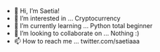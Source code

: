 - 👋 Hi, I’m Saetia!
- 👀 I’m interested in ... Cryptocurrency
- 🌱 I’m currently learning ... Python total beginner
- 💞️ I’m looking to collaborate on ... Nothing :)
- 📫 How to reach me ... twitter.com/saetiaaa

<!---
saetiaa/saetiaa is a ✨ special ✨ repository because its `README.md` (this file) appears on your GitHub profile.
You can click the Preview link to take a look at your changes.
--->
